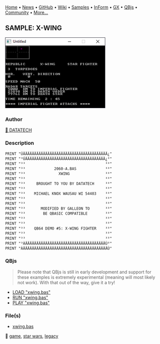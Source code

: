 [Home](https://qb64.com) • [News](../../news.md) • [GitHub](https://github.com/QB64Official/qb64) • [Wiki](https://github.com/QB64Official/qb64/wiki) • [Samples](../../samples.md) • [InForm](../../inform.md) • [GX](../../gx.md) • [QBjs](../../qbjs.md) • [Community](../../community.md) • [More...](../../more.md)

## SAMPLE: X-WING

![screenshot.png](img/screenshot.png)

### Author

[🐝 DATATECH](../datatech.md) 

### Description

```text
PRINT "ÚÄÄÄÄÄÄÄÄÄÄÄÄÄÄÄÄÄÄÄÄÄÄÄÄÄÄÄÄÄÄÄÄÄÄÄÄÄÄ¿"
PRINT "³ÚÄÄÄÄÄÄÄÄÄÄÄÄÄÄÄÄÄÄÄÄÄÄÄÄÄÄÄÄÄÄÄÄÄÄÄÄ¿³"
PRINT "³³                                    ³³"
PRINT "³³             2060-A.BAS             ³³"
PRINT "³³               XWING                ³³"
PRINT "³³                                    ³³"
PRINT "³³     BROUGHT TO YOU BY DATATECH     ³³"
PRINT "³³                                    ³³"
PRINT "³³    MICHAEL KNOX WAUSAU WI 54403    ³³"
PRINT "³³                                    ³³"
PRINT "³³                                    ³³"
PRINT "³³       MODIFIED BY GALLEON TO       ³³"
PRINT "³³        BE QBASIC COMPATIBLE        ³³"
PRINT "³³                                    ³³"
PRINT "³³                                    ³³"
PRINT "³³    QB64 DEMO #5: X-WING FIGHTER    ³³"
PRINT "³³                                    ³³"
PRINT "³³                                    ³³"
PRINT "³ÀÄÄÄÄÄÄÄÄÄÄÄÄÄÄÄÄÄÄÄÄÄÄÄÄÄÄÄÄÄÄÄÄÄÄÄÄÙ³"
PRINT "ÀÄÄÄÄÄÄÄÄÄÄÄÄÄÄÄÄÄÄÄÄÄÄÄÄÄÄÄÄÄÄÄÄÄÄÄÄÄÄÙ"
```

### QBjs

> Please note that QBjs is still in early development and support for these examples is extremely experimental (meaning will most likely not work). With that out of the way, give it a try!

* [LOAD "xwing.bas"](https://v6p9d9t4.ssl.hwcdn.net/html/6029471/index.html?src=https://qb64.com/samples/x-wing/src/xwing.bas)
* [RUN "xwing.bas"](https://v6p9d9t4.ssl.hwcdn.net/html/6029471/index.html?mode=auto&src=https://qb64.com/samples/x-wing/src/xwing.bas)
* [PLAY "xwing.bas"](https://v6p9d9t4.ssl.hwcdn.net/html/6029471/index.html?mode=play&src=https://qb64.com/samples/x-wing/src/xwing.bas)

### File(s)

* [xwing.bas](src/xwing.bas)

🔗 [game](../game.md), [star wars](../star-wars.md), [legacy](../legacy.md)
